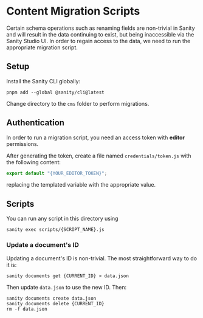 # Content Migration Scripts

Certain schema operations such as renaming fields are non-trivial in Sanity and will result in the data
continuing to exist, but being inaccessible via the Sanity Studio UI. In order to regain access to the data,
we need to run the appropriate migration script.

## Setup

Install the Sanity CLI globally:
```shell
pnpm add --global @sanity/cli@latest
```

Change directory to the `cms` folder to perform migrations.

## Authentication

In order to run a migration script, you need an access token with **editor** permissions.

After generating the token, create a file named `credentials/token.js` with the following content:
```js
export default "{YOUR_EDITOR_TOKEN}";
```
replacing the templated variable with the appropriate value.

## Scripts

You can run any script in this directory using
```shell
sanity exec scripts/{SCRIPT_NAME}.js
```

### Update a document's ID

Updating a document's ID is non-trivial. The most straightforward way to do it is:
```shell
sanity documents get {CURRENT_ID} > data.json
```
Then update `data.json` to use the new ID. Then:
```shell
sanity documents create data.json
sanity documents delete {CURRENT_ID}
rm -f data.json
```
